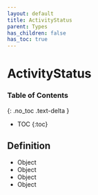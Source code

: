```yaml
---
layout: default
title: ActivityStatus
parent: Types
has_children: false
has_toc: true
---
```


# ActivityStatus
### Table of Contents
{: .no_toc .text-delta }

- TOC
{:toc}
## Definition
- Object
- Object
- Object
- Object
